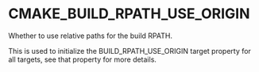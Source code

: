   

# CMAKE_BUILD_RPATH_USE_ORIGIN  
Whether to use relative paths for the build RPATH.  

This is used to initialize the BUILD_RPATH_USE_ORIGIN target
property for all targets, see that property for more details.  

